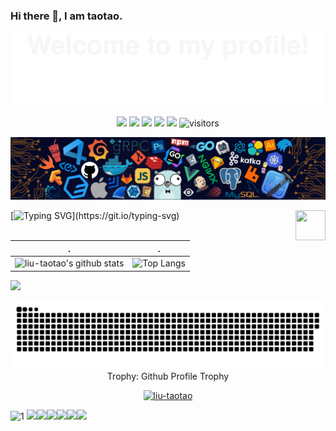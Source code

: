 ### Hi there 👋, I am taotao.

<!--
**liu-taotao/liu-taotao** is a ✨ _special_ ✨ repository because its `README.md` (this file) appears on your GitHub profile.

Here are some ideas to get you started:

- 🔭 I’m currently working on ...
- 🌱 I’m currently learning ...
- 👯 I’m looking to collaborate on ...
- 🤔 I’m looking for help with ...
- 💬 Ask me about ...
- 📫 How to reach me: ...
- 😄 Pronouns: ...
- ⚡ Fun fact: ...
-->
<!-- part one -->
![](assets/Bottom_up.svg)

<!--   my-icons -->
<p align="center">
    <a href="https://github.com/liu-taotao/liu-taotao"><img src="https://img.shields.io/badge/status-updating-brightgreen.svg"></a>
    <a href="https://github.com/python/cpython"><img src="https://img.shields.io/badge/Python-3.10-FF1493.svg"></a>
    <a href="https://github.com/liu-taotao/liu-taotao/graphs/contributors"><img src="https://img.shields.io/github/contributors/liu-taotao/liu-taotao?color=blue"></a>
    <a href="https://github.com/liu-taotao/liu-taotao/stargazers"><img src="https://img.shields.io/github/stars/liu-taotao/liu-taotao.svg?logo=github"></a>
    <a href="https://github.com/liu-taotao/liu-taotao/network/members"><img src="https://img.shields.io/github/forks/liu-taotao/liu-taotao.svg?color=blue&logo=github"></a>
    <img src="https://visitor-badge.laobi.icu/badge?page_id=liu-taotao.liu-taotao" alt="visitors"/>   
</p>


<!--   my-header-img -->
![](./assets/header_.png)

<a href="https://www.python.org/"><img src="https://upload.wikimedia.org/wikipedia/commons/c/c3/Python-logo-notext.svg" align="right" height="48" width="48" ></a>

<!--   my-ticker -->    
 [![Typing SVG](https://readme-typing-svg.herokuapp.com?color=%2336BCF7&center=true&vCenter=true&width=600&lines=Hi+there+👋,+I+am+tao+tao;+Welcome+to+My+Profile!;Over+3+years+of+programming+experience;Always+learning+new+things+;Machine+learning+enthusiast+;)](https://git.io/typing-svg)







<!-- part two -->

| .                                                                                                                                       | .                                                                                                                         |
|-----------------------------------------------------------------------------------------------------------------------------------------|---------------------------------------------------------------------------------------------------------------------------|
| ![liu-taotao's github stats](https://github-readme-stats.vercel.app/api?username=liu-taotao&count_private=true&theme=radical&card_width=400px&line_height=28) | ![Top Langs](https://github-readme-stats.vercel.app/api/top-langs/?username=liu-taotao&hide=qml&theme=radical&layout=compact&langs_count=10) |

<img src="https://github-readme-streak-stats.herokuapp.com/?user=liu-taotao"></img>



<picture>
  <source media="(prefers-color-scheme: dark)" srcset="https://raw.githubusercontent.com/liu-taotao/liu-taotao/output/github-contribution-grid-snake-dark.svg">
  <source media="(prefers-color-scheme: light)" srcset="https://raw.githubusercontent.com/liu-taotao/liu-taotao/output/github-contribution-grid-snake.svg">
  <img alt="github contribution grid snake animation" src="https://raw.githubusercontent.com/liu-taotao/liu-taotao/output/github-contribution-grid-snake.svg">
</picture>



<div align="center">
<summary>Trophy: Github Profile Trophy</summary>
</div>

<p align="center"> 
<a href="https://github.com/ryo-ma/github-profile-trophy"><img src="https://github-profile-trophy.vercel.app/?username=liu-taotao" alt="liu-taotao" /></a>
</p>



<!-- part three -->


<p align="center">
   
  ![1](https://cdn.sstatic.net/Img/product/collectives/illo-collectives-hero.png?v=9326ddc13666)
  <img src="https://media3.giphy.com/media/ln7z2eWriiQAllfVcn/200w.webp" width="100"><img src="https://i.giphy.com/media/LMt9638dO8dftAjtco/200.webp" width="100"><img src="https://i.giphy.com/media/eNAsjO55tPbgaor7ma/200w.webp" width="100"><img src="https://i.giphy.com/media/VgGthkhUvGgOit7Y9i/200.webp" width="100"><img src="https://media3.giphy.com/media/kdFc8fubgS31b8DsVu/giphy.webp" width="100"><img src="https://i.giphy.com/media/IdyAQJVN2kVPNUrojM/200.webp" width="100">
</p>
<br>